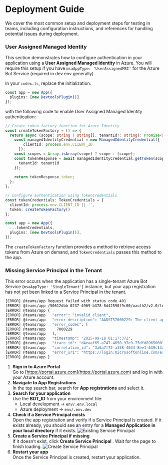 # Deployment Guide

We cover the most common setup and deployment steps for testing in teams, including configuration instructions, and references for handling potential issues during deployment.

### User Assigned Managed Identity

This section demonstrates how to configure authentication in your application using a **User Assigned Managed Identity** in Azure. You will require this setup if you have `msaAppType: 'UserAssignedMSI'` for the Azure Bot Service (required in dev env generally).

In your `index.ts`, replace the initialization:
```typescript
const app = new App({
  plugins: [new DevtoolsPlugin()]
});
```
with the following code to enable User Assigned Managed Identity authentication: 
```typescript
// Create token factory function for Azure Identity
const createTokenFactory = () => {
  return async (scope: string | string[], tenantId?: string): Promise<string> => {
    const managedIdentityCredential = new ManagedIdentityCredential({
        clientId: process.env.CLIENT_ID
      });
    const scopes = Array.isArray(scope) ? scope : [scope];
    const tokenResponse = await managedIdentityCredential.getToken(scopes, {
      tenantId: tenantId
    });
   
    return tokenResponse.token;
  };
};

// Configure authentication using TokenCredentials
const tokenCredentials: TokenCredentials = {
  clientId: process.env.CLIENT_ID || '',
  token: createTokenFactory()
};

const app = new App({
  ...tokenCredentials,
  plugins: [new DevtoolsPlugin()],
});
```
The `createTokenFactory` function provides a method to retrieve access tokens from Azure on demand, and `TokenCredentials` passes this method to the app.  

### Missing Service Principal in the Tenant

This error occurs when the application has a single-tenant Azure Bot Service (`msaAppType: 'SingleTenant'`) instance, but your app registration has not yet been linked to a Service Principal in the tenant.    

```sh
[ERROR] @teams/app Request failed with status code 401
[ERROR] @teams/app /50612dbb-0237-4969-b378-8d42590f9c00/oauth2/v2.0/token
[ERROR] @teams/app {
[ERROR] @teams/app   "error": "invalid_client",
[ERROR] @teams/app   "error_description": "AADSTS7000229: The client application 78b9b9b6-6a3d-4c8f-9a53-95701700b726 is missing service principal in the tenant 50612dbb-0237-4969-b378-8d42590f9c00. See instructions here: https://go.microsoft.com/fwlink/?linkid=2225119 Trace ID: d4eaaf65-a747-4650-97e9-75dfd8965000 Correlation ID: 3a6a7f72-a358-4034-8ee1-639c13a6b321 Timestamp: 2025-09-18 01:17:37Z",
[ERROR] @teams/app   "error_codes": [
[ERROR] @teams/app     7000229
[ERROR] @teams/app   ],
[ERROR] @teams/app   "timestamp": "2025-09-18 01:17:37Z",
[ERROR] @teams/app   "trace_id": "d4eaaf65-a747-4650-97e9-75dfd8965000",
[ERROR] @teams/app   "correlation_id": "3a6a7f72-a358-4034-8ee1-639c13a6b321",
[ERROR] @teams/app   "error_uri": "https://login.microsoftonline.com/error?code=7000229"
[ERROR] @teams/app }
```

1. **Sign in to Azure Portal**  
   Go to [https://portal.azure.com](https://portal.azure.com) and log in with your Azure account.
2. **Navigate to App Registrations**  
   In the top search bar, search for **App registrations** and select it.
3. **Search for your application**  
   Use the **BOT_ID** from your environment file:  
   - Local development → `env/.env.local`  
   - Azure deployment → `env/.env.dev`
4. **Check if a Service Principal exists**  
   Open the app registration and verify if a Service Principal is created. If it exists already, you should see an entry for a **Managed Application in your local directory** if it exists.
  ![Existing Service Principal](/screenshots/existing-service-principal.png)
5. **Create a Service Principal if missing**  
   If it doesn’t exist, click **Create Service Principal** . Wait for the page to finish loading.
   ![Create Service Principal](/screenshots/create-service-principal.png)
6. **Restart your app**  
   Once the Service Principal is created, restart your application.